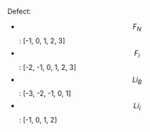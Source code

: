 Defect:
 - $$F_N$$: [-1, 0, 1, 2, 3]
 - $$F_i$$: [-2, -1, 0, 1, 2, 3]
 - $$Li_B$$: [-3, -2, -1, 0, 1]
 - $$Li_i$$: [-1, 0, 1, 2]
